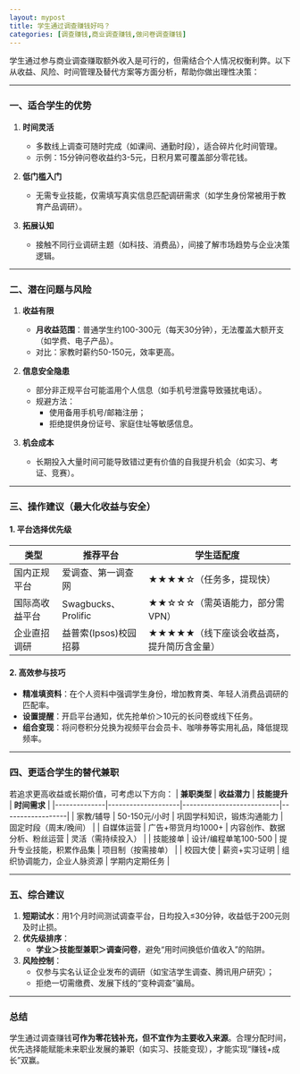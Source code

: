 ```yaml
---
layout: mypost
title: 学生通过调查赚钱好吗？
categories: [调查赚钱,商业调查赚钱,做问卷调查赚钱]
---
```


学生通过参与商业调查赚取额外收入是可行的，但需结合个人情况权衡利弊。以下从收益、风险、时间管理及替代方案等方面分析，帮助你做出理性决策：

---

### **一、适合学生的优势**
1. **时间灵活**  
   - 多数线上调查可随时完成（如课间、通勤时段），适合碎片化时间管理。
   - 示例：15分钟问卷收益约3-5元，日积月累可覆盖部分零花钱。

2. **低门槛入门**  
   - 无需专业技能，仅需填写真实信息匹配调研需求（如学生身份常被用于教育产品调研）。

3. **拓展认知**  
   - 接触不同行业调研主题（如科技、消费品），间接了解市场趋势与企业决策逻辑。

---

### **二、潜在问题与风险**
1. **收益有限**  
   - **月收益范围**：普通学生约100-300元（每天30分钟），无法覆盖大额开支（如学费、电子产品）。
   - 对比：家教时薪约50-150元，效率更高。

2. **信息安全隐患**  
   - 部分非正规平台可能滥用个人信息（如手机号泄露导致骚扰电话）。
   - 规避方法：  
     - 使用备用手机号/邮箱注册；  
     - 拒绝提供身份证号、家庭住址等敏感信息。

3. **机会成本**  
   - 长期投入大量时间可能导致错过更有价值的自我提升机会（如实习、考证、竞赛）。

---

### **三、操作建议（最大化收益与安全）**
#### **1. 平台选择优先级**
| **类型**       | **推荐平台**              | **学生适配度**                          |
|----------------|--------------------------|---------------------------------------|
| 国内正规平台    | 爱调查、第一调查网          | ★★★★☆（任务多，提现快）                 |
| 国际高收益平台  | Swagbucks、Prolific      | ★★☆☆☆（需英语能力，部分需VPN）           |
| 企业直招调研    | 益普索(Ipsos)校园招募       | ★★★★★（线下座谈会收益高，提升简历含金量） |

#### **2. 高效参与技巧**
- **精准填资料**：在个人资料中强调学生身份，增加教育类、年轻人消费品调研的匹配率。
- **设置提醒**：开启平台通知，优先抢单价＞10元的长问卷或线下任务。
- **组合变现**：将问卷积分兑换为视频平台会员卡、咖啡券等实用礼品，降低提现频率。

---

### **四、更适合学生的替代兼职**
若追求更高收益或长期价值，可考虑以下方向：
| **兼职类型**   | **收益潜力**         | **技能提升**                | **时间需求**       |
|--------------|--------------------|---------------------------|------------------|
| 家教/辅导      | 50-150元/小时       | 巩固学科知识，锻炼沟通能力      | 固定时段（周末/晚间） |
| 自媒体运营     | 广告+带货月均1000+  | 内容创作、数据分析、粉丝运营     | 灵活（需持续投入）   |
| 技能接单       | 设计/编程单笔100-500 | 提升专业技能，积累作品集        | 项目制（按需接单）  |
| 校园大使       | 薪资+实习证明        | 组织协调能力，企业人脉资源      | 学期内定期任务     |

---

### **五、综合建议**
1. **短期试水**：用1个月时间测试调查平台，日均投入≤30分钟，收益低于200元则及时止损。  
2. **优先级排序**：  
   - **学业＞技能型兼职＞调查问卷**，避免“用时间换低价值收入”的陷阱。  
3. **风险控制**：  
   - 仅参与实名认证企业发布的调研（如宝洁学生调查、腾讯用户研究）；  
   - 拒绝一切需缴费、发展下线的“变种调查”骗局。  

---

### **总结**  
学生通过调查赚钱**可作为零花钱补充，但不宜作为主要收入来源**。合理分配时间，优先选择能赋能未来职业发展的兼职（如实习、技能变现），才能实现“赚钱+成长”双赢。

